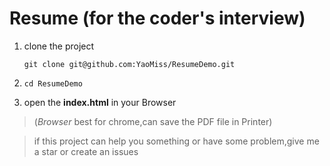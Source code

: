 # Resume (for the coder's interview)

1. clone the project

    ```shell
    git clone git@github.com:YaoMiss/ResumeDemo.git
    ```

2. `cd ResumeDemo` 

3. open the **index.html** in your Browser

>(*Browser* best for chrome,can save the PDF file in Printer)


> if this project can help you something or have some problem,give me a star or create an issues
